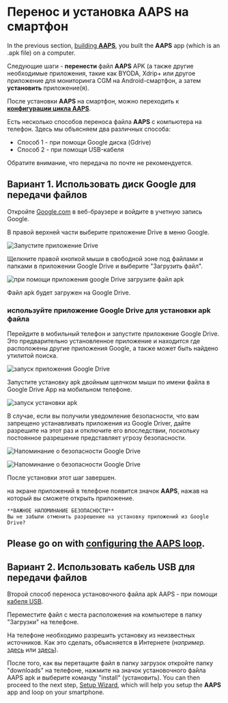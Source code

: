 # Перенос и установка AAPS на смартфон

In the previous section, [building **AAPS**](../SettingUpAaps/BuildingAaps.md), you built the **AAPS** app (which is an .apk file) on a computer.

Следующие шаги - **перенести** файл **AAPS** APK (а также другие необходимые приложения, такие как BYODA, Xdrip+ или другое приложение для мониторинга CGM на Android-смартфон, а затем **установить** приложение(я).

После установки **AAPS** на смартфон, можно переходить к [**конфигурации цикла AAPS**](configuring-the-AAPS-loop.md).

Есть несколько способов переноса файла **AAPS** с компьютера на телефон. Здесь мы объясняем два различных способа:

- Способ 1 - при помощи Google диска (Gdrive)
- Способ 2 - при помощи USB-кабеля

Обратите внимание, что передача по почте не рекомендуется.

## Вариант 1. Использовать диск Google для передачи файлов

Откройте [Google.com](https://www.google.com/) в веб-браузере и войдите в учетную запись Google.

В правой верхней части выберите приложение Drive в меню Google.

![Запустите приложение Drive](../images/GoogleDriveInWebbrowser.png)

Щелкните правой кнопкой мыши в свободной зоне под файлами и папками в приложении Google Drive и выберите "Загрузить файл".

![при помощи приложения google Drive загрузите файл apk](../images/GoogleDriveUploadFile.png)

Файл apk будет загружен на Google Drive.

### используйте приложение Google Drive для установки apk файла

Перейдите в мобильный телефон и запустите приложение Google Drive. Это предварительно установленное приложение и находится где расположены другие приложения Google, а также может быть найдено утилитой поиска.

![запуск приложения Google Drive](../images/GoogleDriveMobileAPPLaunch.png)

Запустите установку apk двойным щелчком мыши по имени файла в Google Drive App на мобильном телефоне.

![запуск установки apk](../images/GoogleDriveMobileUploadedAPK.png)

В случае, если вы получили уведомление безопасности, что вам запрещено устанавливать приложения из Google Driver, дайте разрешите на этот раз и отключите его впоследствии, поскольку постоянное разрешение представляет угрозу безопасности.

![Напоминание о безопасности Google Drive](../images/GoogleDriveMobileMissingSecuritySetting.png)

![Напоминание о безопасности Google Drive](../images/GoogleDriveMobileMissingSecuritySetting.png)

После установки этот шаг завершен.

на экране приложений в телефоне появится значок **AAPS**, нажав на который вы сможете открыть приложение.

```{warning}
**ВАЖНОЕ НАПОМИНАНИЕ БЕЗОПАСНОСТИ**
Вы не забыли отменить разрешение на установку приложений из Google Drive?
```

## Please go on with [configuring the AAPS loop](../SettingUpAaps/SetupWizard.md).

## Вариант 2. Использовать кабель USB для передачи файлов

Второй способ переноса установочного файла apk AAPS - при помощи [кабеля USB](https://support.google.com/android/answer/9064445?hl=ru).

Переместите файл с места расположения на компьютере в папку "Загрузки" на телефоне.

На телефоне необходимо разрешить установку из неизвестных источников. Как это сделать, объясняется в Интернете (_например._ [здесь](https://www.expressvpn.com/de/support/vpn-setup/enable-apk-installs-android/) или [здесь](https://www.androidcentral.com/unknown-sources)).

После того, как вы перетащите файл в папку загрузок откройте папку "downloads" на телефоне, нажмите на значок установочного файла AAPS apk и выберите команду "install" (установить). You can then proceed to the next step, [Setup Wizard](../SettingUpAaps/SetupWizard.md), which will help you setup the **AAPS** app and loop on your smartphone.
